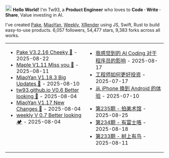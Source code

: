 <img src='https://x.tw93.fun/images/hi.gif' alt='Hi' width="20"/> **Hello World!** I'm Tw93, a **Product Engineer** who loves to **Code · Write · Share**, Value investing in AI.

I've created [Pake](https://github.com/tw93/pake), [MiaoYan](https://github.com/tw93/MiaoYan), [Weekly](https://github.com/tw93/weekly), [XRender](https://github.com/alibaba/xrender) using JS, Swift, Rust to build easy-to-use products. <!-- github_stats starts -->6,057 followers, 54,477 stars, 9,383 forks<!-- github_stats ends --> across all works.

<table width="1200px">
<tr>
<td valign="top" width="50%">

<!-- recent_releases starts -->
* <a href='https://github.com/tw93/Pake/releases/tag/V3.2.16' target='_blank'>Pake V3.2.16 Cheeky 🐝</a> - 2025-08-22
* <a href='https://github.com/tw93/Maple/releases/tag/V1.11' target='_blank'>Maple V1.11 Miss you 🍇</a> - 2025-08-11
* <a href='https://github.com/tw93/MiaoYan/releases/tag/V1.18.3' target='_blank'>MiaoYan V1.18.3  Big Updates 🎉</a> - 2025-08-10
* <a href='https://github.com/tw93/tw93.github.io/releases/tag/V0.6.0' target='_blank'>tw93.github.io V0.6 Better looking 🍓</a> - 2025-08-04
* <a href='https://github.com/tw93/MiaoYan/releases/tag/V1.17.0' target='_blank'>MiaoYan V1.17 New Changes 🎉</a> - 2025-08-04
* <a href='https://github.com/tw93/weekly/releases/tag/V0.7.0' target='_blank'>weekly V 0.7 Better looking 🏕️</a> - 2025-08-04
<!-- recent_releases ends -->

</td>
<td valign="top" width="50%">

<!-- blog starts -->
* <a href='https://tw93.fun/2025-08-17/ai-coding.html' target='_blank'>我感觉到的 AI Coding 对于程序员的影响</a> - 2025-08-17
* <a href='https://tw93.fun/2025-07-17/money.html' target='_blank'>工程师如何更好投资</a> - 2025-07-17
* <a href='https://tw93.fun/2025-07-10/android.html' target='_blank'>从 iPhone 换到 Android 的体验</a> - 2025-07-10
<!-- blog ends -->
<!-- weekly starts -->

* <a href='https://weekly.tw93.fun/posts/235-%E6%8B%8D%E7%BE%8E%E6%9C%AF%E9%A6%86/' target='_blank'>第235期 - 拍美术馆</a> - 2025-08-25
* <a href='https://weekly.tw93.fun/posts/234-%E6%9C%89%E5%AF%8C%E5%A3%AB%E5%92%AF/' target='_blank'>第234期 - 有富士咯</a> - 2025-08-18
* <a href='https://weekly.tw93.fun/posts/233-%E6%A0%91%E4%B8%8A%E6%9C%89%E9%B8%9F/' target='_blank'>第233期 - 树上有鸟</a> - 2025-08-11
<!-- weekly ends -->

</td>
</tr>

</table>
